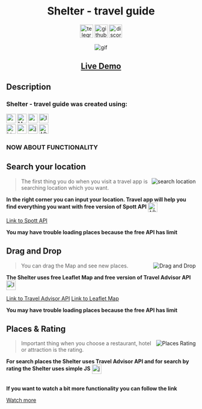 <div align='center'>
<h1>Shelter - travel guide</h1>


<a href='https://t.me/alexforw/'><img src='https://encrypted-tbn1.gstatic.com/images?q=tbn:ANd9GcTmGOcrXVOe0QBJeV4FtL96ry9013sIeI4vQm3Nsuy7wJHOF567' alt='telegram' height='35'/></a>
<a href='https://github.com/AlexForw'><img src='https://encrypted-tbn0.gstatic.com/images?q=tbn:ANd9GcTuCwiWVSs6CacvZrybPFxRJtpw5uXvrmXWmh98vTtDhI8XZXRW' alt='github' height='35'/></a>
<a href='https://discordapp.com/users/695551759766126602/'><img src='https://www.goha.ru/s/f/NV/7l/zAXAZEPpvt.jpg' alt='discord' height='35'/></a>

  
  
<div><img src="https://media.giphy.com/media/0XMlLUGtDcV1oi6RJX/giphy.gif" alt='gif'/></div>
<h2><a href='https://alexforw.github.io/react-travel-guide/'>Live Demo</a></h2>
</div>

## Description

### Shelter - travel guide was created using:
<div><span><img src='https://img.shields.io/badge/-React-05122A?style=flat&logo=react' alt='react' height='25'/></span>
<span><img src='https://img.shields.io/badge/-Material UI-05122A?style=flat&logo=MUI' alt='MUI' height='25'/></span>
<span><img src='https://img.shields.io/badge/-Redux Toolkit-05122A?style=flat&logo=redux&logoColor=darkviolet' alt='redux toolkit' height='25'/></span>
<span><img src='https://img.shields.io/badge/-Leaflet-05122A?style=flat&logo=leaflet&logoColor=green' alt='leaflet' height='25'/></span></div>
<div>
<span><img src='https://img.shields.io/badge/-HTML-05122A?style=flat&logo=HTML5' alt='html' height='25'/></span>
<span><img src='https://img.shields.io/badge/-CSS-05122A?style=flat&logo=CSS3&logoColor=1572B6' alt='css' height='25'/></span>
<span><img src='https://img.shields.io/badge/-JavaScript-05122A?style=flat&logo=javascript' alt='js' height='25'/></span>
<span><img src='https://img.shields.io/badge/-API-05122A?style=flat&logo=eclipse' alt='API' height='25'/></span></div>


### NOW ABOUT FUNCTIONALITY


## Search your location
<img alt="search location" src="https://media.giphy.com/media/zUkYnxDkldRL5aQXqF/giphy.gif" align="right"/>

>The first thing you do when you visit a travel app is searching location which you want.

**In the right corner you can input your location. Travel app will help you find everything you want with free version of Spott API**
<img align='center' src='https://img.shields.io/badge/-API-05122A?style=flat&logo=eclipse' alt='API' height='25'/>

<a href='https://rapidapi.com/Spott/api/spott/pricing'>Link to Spott API</a>
  
**You may have trouble loading places because the free API has limit**

## Drag and Drop
<img alt="Drag and Drop" src="https://media.giphy.com/media/ZqWNNyLYakzcVuwGjF/giphy.gif" align="right"/>
  
>You can drag the Map and see new places.
  
**The Shelter uses free Leaflet Map and free version of Travel Advisor API**
<img align='center' src='https://img.shields.io/badge/-Leaflet-05122A?style=flat&logo=leaflet&logoColor=green' alt='leaflet' height='25'/>
  
<a href='https://rapidapi.com/apidojo/api/travel-advisor/pricing'>Link to Travel Advisor API</a>
<a href='https://leafletjs.com/'>Link to Leaflet Map</a>

**You may have trouble loading places because the free API has limit**


## Places & Rating
<img alt="Places Rating" src="https://media.giphy.com/media/bn0xocMUUaC97XJmwq/giphy.gif" align="right"/>
  
> Important thing when you choose a restaurant, hotel or attraction is the rating.
  
**For search places the Shelter uses Travel Advisor API and for search by rating the Shelter uses simple JS**
<img align='center' src='https://img.shields.io/badge/-JavaScript-05122A?style=flat&logo=javascript' alt='js' height='25'/>

##

**If you want to watch a bit more functionality you can follow the link**

<a href='https://alexforw.github.io/react-travel-guide/'>Watch more</a>
